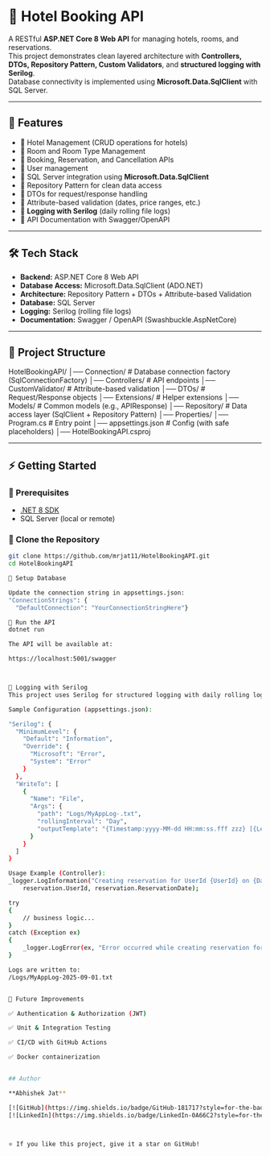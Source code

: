 # 🏨 Hotel Booking API

A RESTful **ASP.NET Core 8 Web API** for managing hotels, rooms, and reservations.  
This project demonstrates clean layered architecture with **Controllers, DTOs, Repository Pattern, Custom Validators**, and **structured logging with Serilog**.  
Database connectivity is implemented using **Microsoft.Data.SqlClient** with SQL Server.  

---

## 🚀 Features
- 🔹 Hotel Management (CRUD operations for hotels)
- 🔹 Room and Room Type Management
- 🔹 Booking, Reservation, and Cancellation APIs
- 🔹 User management
- 🔹 SQL Server integration using **Microsoft.Data.SqlClient**
- 🔹 Repository Pattern for clean data access
- 🔹 DTOs for request/response handling
- 🔹 Attribute-based validation (dates, price ranges, etc.)
- 🔹 **Logging with Serilog** (daily rolling file logs)
- 🔹 API Documentation with Swagger/OpenAPI

---

## 🛠 Tech Stack
- **Backend:** ASP.NET Core 8 Web API  
- **Database Access:** Microsoft.Data.SqlClient (ADO.NET)  
- **Architecture:** Repository Pattern + DTOs + Attribute-based Validation  
- **Database:** SQL Server  
- **Logging:** Serilog (rolling file logs)  
- **Documentation:** Swagger / OpenAPI (Swashbuckle.AspNetCore)  

---

## 📂 Project Structure
HotelBookingAPI/
│── Connection/ # Database connection factory (SqlConnectionFactory)
│── Controllers/ # API endpoints
│── CustomValidator/ # Attribute-based validation
│── DTOs/ # Request/Response objects
│── Extensions/ # Helper extensions
│── Models/ # Common models (e.g., APIResponse)
│── Repository/ # Data access layer (SqlClient + Repository Pattern)
│── Properties/
│── Program.cs # Entry point
│── appsettings.json # Config (with safe placeholders)
│── HotelBookingAPI.csproj


---

## ⚡ Getting Started

### 🔹 Prerequisites
- [.NET 8 SDK](https://dotnet.microsoft.com/download/dotnet/8.0)
- SQL Server (local or remote)

### 🔹 Clone the Repository
```bash
git clone https://github.com/mrjat11/HotelBookingAPI.git
cd HotelBookingAPI

🔹 Setup Database

Update the connection string in appsettings.json:
"ConnectionStrings": {
  "DefaultConnection": "YourConnectionStringHere"}

🔹 Run the API
dotnet run

The API will be available at:

https://localhost:5001/swagger



📖 Logging with Serilog
This project uses Serilog for structured logging with daily rolling log files.

Sample Configuration (appsettings.json):

"Serilog": {
  "MinimumLevel": {
    "Default": "Information",
    "Override": {
      "Microsoft": "Error",
      "System": "Error"
    }
  },
  "WriteTo": [
    {
      "Name": "File",
      "Args": {
        "path": "Logs/MyAppLog-.txt",
        "rollingInterval": "Day",
        "outputTemplate": "{Timestamp:yyyy-MM-dd HH:mm:ss.fff zzz} [{Level:u3}] {Message:lj}{NewLine}{Exception}"
      }
    }
  ]
}

Usage Example (Controller):
_logger.LogInformation("Creating reservation for UserId {UserId} on {Date}", 
    reservation.UserId, reservation.ReservationDate);

try
{
    // business logic...
}
catch (Exception ex)
{
    _logger.LogError(ex, "Error occurred while creating reservation for UserId {UserId}", reservation.UserId);
}

Logs are written to:
/Logs/MyAppLog-2025-09-01.txt


📝 Future Improvements

✅ Authentication & Authorization (JWT)

✅ Unit & Integration Testing

✅ CI/CD with GitHub Actions

✅ Docker containerization


## Author

**Abhishek Jat**

[![GitHub](https://img.shields.io/badge/GitHub-181717?style=for-the-badge&logo=github&logoColor=white)](https://github.com/mrjat0702)
[![LinkedIn](https://img.shields.io/badge/LinkedIn-0A66C2?style=for-the-badge&logo=linkedin&logoColor=white)](https://www.linkedin.com/in/abhishek-jat-5bb785254/)



⭐ If you like this project, give it a star on GitHub!